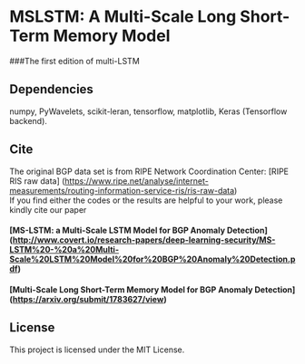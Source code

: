 # MSLSTM: A Multi-Scale Long Short-Term Memory Model
###The first edition of multi-LSTM
## Dependencies
numpy,
PyWavelets,
scikit-leran,
tensorflow,
matplotlib,
Keras (Tensorflow backend).

## Cite
The original BGP data set is from RIPE Network Coordination Center: [RIPE RIS raw data] (https://www.ripe.net/analyse/internet-measurements/routing-information-service-ris/ris-raw-data)  
If you find either the codes or the results are helpful to your work, please kindly cite our paper
#### [**MS-LSTM: a Multi-Scale LSTM Model for BGP Anomaly Detection**] (http://www.covert.io/research-papers/deep-learning-security/MS-LSTM%20-%20a%20Multi-Scale%20LSTM%20Model%20for%20BGP%20Anomaly%20Detection.pdf)
#### [**Multi-Scale Long Short-Term Memory Model for BGP Anomaly Detection**] (https://arxiv.org/submit/1783627/view)
## License
This project is licensed under the MIT License.
 
